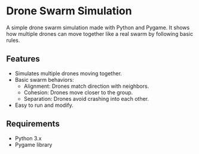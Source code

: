 # Drone Swarm Simulation

A simple drone swarm simulation made with Python and Pygame. It shows how multiple drones can move together like a real swarm by following basic rules.

## Features

- Simulates multiple drones moving together.
- Basic swarm behaviors:
  - Alignment: Drones match direction with neighbors.
  - Cohesion: Drones move closer to the group.
  - Separation: Drones avoid crashing into each other.
- Easy to run and modify.

## Requirements

- Python 3.x
- Pygame library


